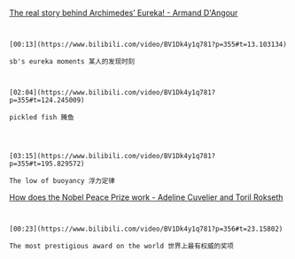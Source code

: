 [The real story behind Archimedes’ Eureka! - Armand D'Angour](https://www.bilibili.com/video/BV1Dk4y1q781?p=355)

```ad-note


[00:13](https://www.bilibili.com/video/BV1Dk4y1q781?p=355#t=13.103134)

sb's eureka moments 某人的发现时刻

```
```ad-note


[02:04](https://www.bilibili.com/video/BV1Dk4y1q781?p=355#t=124.245009)

pickled fish 腌鱼

```

```ad-note



[03:15](https://www.bilibili.com/video/BV1Dk4y1q781?p=355#t=195.829572)

The low of buoyancy 浮力定律

```
[How does the Nobel Peace Prize work - Adeline Cuvelier and Toril Rokseth](https://www.bilibili.com/video/BV1Dk4y1q781?p=356)


```ad-note


[00:23](https://www.bilibili.com/video/BV1Dk4y1q781?p=356#t=23.15802)

The most prestigious award on the world 世界上最有权威的奖项

```